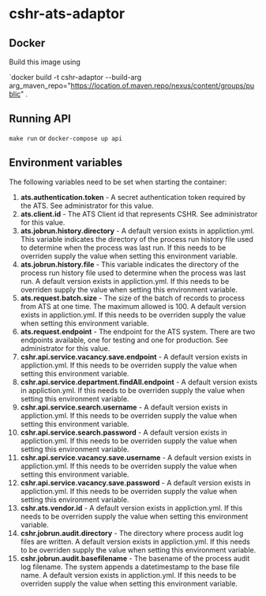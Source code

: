 # cshr-ats-adaptor

## Docker

Build this image using

`docker build -t cshr-adaptor --build-arg arg_maven_repo="https://location.of.maven.repo/nexus/content/groups/public" .

## Running API

`make run` or `docker-compose up api`



## Environment variables
The following variables need to be set when starting the container:

1. **ats.authentication.token** - A secret authentication token required by the ATS. See administrator for this value. 
1. **ats.client.id** - The ATS Client id that represents CSHR. See administrator for this value. 
1. **ats.jobrun.history.directory** - A default version exists in appliction.yml.  This variable indicates the directory of the process run history file used to determine when the process was last run. If this needs to be overriden supply the value when setting this environment variable. 
1. **ats.jobrun.history.file** - This variable indicates the directory of the process run history file used to determine when the process was last run. A default version exists in appliction.yml.  If this needs to be overriden supply the value when setting this environment variable. 
1. **ats.request.batch.size** - The size of the batch of records to process from ATS at one time. The maximum allowed is 100. A default version exists in appliction.yml.  If this needs to be overriden supply the value when setting this environment variable.
1. **ats.request.endpoint** - The endpoint for the ATS system. There are two endpoints available, one for testing and one for production. See administrator for this value. 
1. **cshr.api.service.vacancy.save.endpoint** - A default version exists in appliction.yml.  If this needs to be overriden supply the value when setting this environment variable. 
1. **cshr.api.service.department.findAll.endpoint** - A default version exists in appliction.yml.  If this needs to be overriden supply the value when setting this environment variable. 
1. **cshr.api.service.search.username** - A default version exists in appliction.yml.  If this needs to be overriden supply the value when setting this environment variable. 
1. **cshr.api.service.search.password** - A default version exists in appliction.yml.  If this needs to be overriden supply the value when setting this environment variable. 
1. **cshr.api.service.vacancy.save.username** - A default version exists in appliction.yml.  If this needs to be overriden supply the value when setting this environment variable. 
1. **cshr.api.service.vacancy.save.password** - A default version exists in appliction.yml.  If this needs to be overriden supply the value when setting this environment variable. 
1. **cshr.ats.vendor.id** - A default version exists in appliction.yml.  If this needs to be overriden supply the value when setting this environment variable.  
1. **cshr.jobrun.audit.directory** - The directory where process audit log files are written. A default version exists in appliction.yml.  If this needs to be overriden supply the value when setting this environment variable. 
1. **cshr.jobrun.audit.basefilename** - The basename of the process audit log filename. The system appends a datetimestamp to the base file name. A default version exists in appliction.yml.  If this needs to be overriden supply the value when setting this environment variable. 